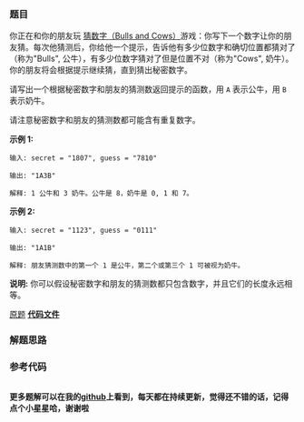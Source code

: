 ### 题目
你正在和你的朋友玩 [猜数字（Bulls and
Cows）](https://baike.baidu.com/item/%E7%8C%9C%E6%95%B0%E5%AD%97/83200?fromtitle=Bulls+and+Cows&fromid=12003488&fr=aladdin)游戏：你写下一个数字让你的朋友猜。每次他猜测后，你给他一个提示，告诉他有多少位数字和确切位置都猜对了（称为"Bulls",
公牛），有多少位数字猜对了但是位置不对（称为"Cows", 奶牛）。你的朋友将会根据提示继续猜，直到猜出秘密数字。

请写出一个根据秘密数字和朋友的猜测数返回提示的函数，用 `A` 表示公牛，用 `B` 表示奶牛。

请注意秘密数字和朋友的猜测数都可能含有重复数字。

**示例 1:**

    
    
    输入: secret = "1807", guess = "7810"
    
    输出: "1A3B"
    
    解释: 1 公牛和 3 奶牛。公牛是 8，奶牛是 0, 1 和 7。

**示例 2:**

    
    
    输入: secret = "1123", guess = "0111"
    
    输出: "1A1B"
    
    解释: 朋友猜测数中的第一个 1 是公牛，第二个或第三个 1 可被视为奶牛。

**说明:** 你可以假设秘密数字和朋友的猜测数都只包含数字，并且它们的长度永远相等。

[原题](https://leetcode-cn.com/problems/bulls-and-cows/)    **[代码文件]()**


### 解题思路




### 参考代码

```go


```




**更多题解可以在我的[github](https://github.com/LZH139/leetcode_Go)上看到，每天都在持续更新，觉得还不错的话，记得点个小星星哈，谢谢啦**
